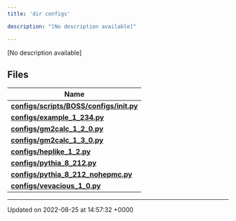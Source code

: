 ```yaml
---
title: 'dir configs'

description: "[No description available]"

---
```







[No description available]

## Files

| Name           |
| -------------- |
| **[configs/scripts/BOSS/configs/__init__.py](/documentation/code/files/scripts_2boss_2configs_2____init_____8py/#file-scriptsbossconfigs-init-py)**  |
| **[configs/example_1_234.py](/documentation/code/files/example__1__234_8py/#file-example-py)**  |
| **[configs/gm2calc_1_2_0.py](/documentation/code/files/gm2calc__1__2__0_8py/#file-gmcalc--py)**  |
| **[configs/gm2calc_1_3_0.py](/documentation/code/files/gm2calc__1__3__0_8py/#file-gmcalc--py)**  |
| **[configs/heplike_1_2.py](/documentation/code/files/heplike__1__2_8py/#file-heplike-py)**  |
| **[configs/pythia_8_212.py](/documentation/code/files/pythia__8__212_8py/#file-pythia-py)**  |
| **[configs/pythia_8_212_nohepmc.py](/documentation/code/files/pythia__8__212__nohepmc_8py/#file-pythia--nohepmcpy)**  |
| **[configs/vevacious_1_0.py](/documentation/code/files/vevacious__1__0_8py/#file-vevacious-py)**  |






-------------------------------

Updated on 2022-08-25 at 14:57:32 +0000
